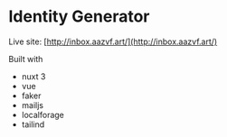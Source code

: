 # Identity Generator


Live site: [http://inbox.aazvf.art/](http://inbox.aazvf.art/)



Built with

 - nuxt 3
 - vue
 - faker
 - mailjs
 - localforage
 - tailind




